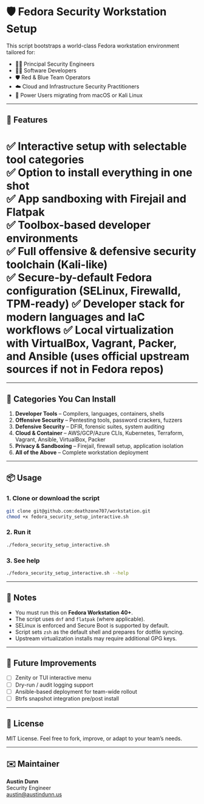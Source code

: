 # 🛡️ Fedora Security Workstation Setup

This script bootstraps a world-class Fedora workstation environment tailored for:

- 👨‍💻 Principal Security Engineers  
- 🧑‍💻 Software Developers  
- 🛡️ Red & Blue Team Operators  
- ☁️ Cloud and Infrastructure Security Practitioners  
- 🧰 Power Users migrating from macOS or Kali Linux  

---

## 🚀 Features

✅ Interactive setup with selectable tool categories  
✅ Option to install everything in one shot  
✅ App sandboxing with Firejail and Flatpak  
✅ Toolbox-based developer environments  
✅ Full offensive & defensive security toolchain (Kali-like)  
✅ Secure-by-default Fedora configuration (SELinux, Firewalld, TPM-ready)
✅ Developer stack for modern languages and IaC workflows
✅ Local virtualization with VirtualBox, Vagrant, Packer, and Ansible
   (uses official upstream sources if not in Fedora repos)
=======

---

## 🧪 Categories You Can Install

1. **Developer Tools** – Compilers, languages, containers, shells  
2. **Offensive Security** – Pentesting tools, password crackers, fuzzers  
3. **Defensive Security** – DFIR, forensic suites, system auditing  
4. **Cloud & Container** – AWS/GCP/Azure CLIs, Kubernetes, Terraform, Vagrant, Ansible, VirtualBox, Packer
5. **Privacy & Sandboxing** – Firejail, firewall setup, application isolation  
6. **All of the Above** – Complete workstation deployment  

---

## 📦 Usage

### 1. Clone or download the script

```bash
git clone git@github.com:deathzone707/workstation.git
chmod +x fedora_security_setup_interactive.sh
```

### 2. Run it

```bash
./fedora_security_setup_interactive.sh
```

### 3. See help

```bash
./fedora_security_setup_interactive.sh --help
```

---

## 🧰 Notes

- You must run this on **Fedora Workstation 40+**.
- The script uses `dnf` and `flatpak` (where applicable).
- SELinux is enforced and Secure Boot is supported by default.
- Script sets `zsh` as the default shell and prepares for dotfile syncing.
- Upstream virtualization installs may require additional GPG keys.

---

## 📝 Future Improvements

- [ ] Zenity or TUI interactive menu  
- [ ] Dry-run / audit logging support  
- [ ] Ansible-based deployment for team-wide rollout  
- [ ] Btrfs snapshot integration pre/post install  

---

## 📜 License

MIT License. Feel free to fork, improve, or adapt to your team’s needs.

---

## ✉️ Maintainer

**Austin Dunn**  
Security Engineer  
austin@austindunn.us